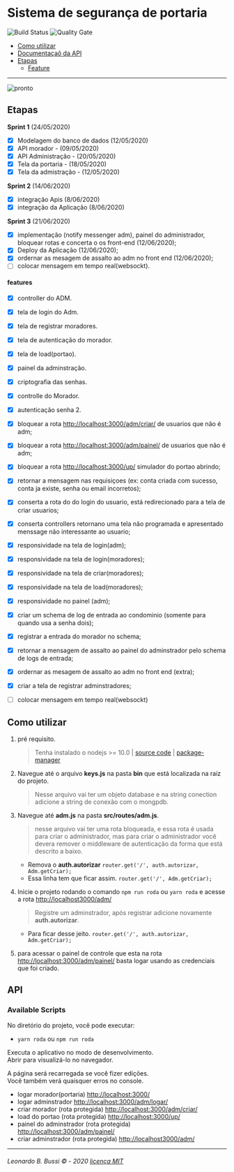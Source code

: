 # Sistema de segurança de portaria 

![Build Status](https://travis-ci.org/condessalovelace/mavenquickstart.svg?branch=master) ![Quality Gate](https://sonarcloud.io/api/project_badges/measure?project=br.com%3Amavenquickstart&metric=alert_status)
- [Como utilizar](#como-utilizar)
- [Documentaçaõ da API](#api)
- [Etapas](#etapas)
	- [Feature](#features)
------------------------------------------------------------



![pronto](https://user-images.githubusercontent.com/54999837/90171766-5c258c00-dd78-11ea-93d7-a6ff6494a601.png)


## **Etapas**

**Sprint 1** (24/05/2020)
* [x] Modelagem do banco de dados (12/05/2020)
* [x] API morador - (09/05/2020)
* [x] API Administração - (20/05/2020)
* [x] Tela da portaria - (18/05/2020)
* [x] Tela da admistração - (12/05/2020)

**Sprint 2** (14/06/2020)
* [x] integração Apis (8/06/2020)
* [x] integração da Aplicação (8/06/2020)

**Sprint 3** (21/06/2020)
* [x] implementação (notify messenger adm), painel do administrador, bloquear rotas e concerta o os front-end (12/06/2020);
* [x] Deploy da Aplicação (12/06/2020);
* [x] ordernar as mesagem de assalto ao adm no front end (12/06/2020);
* [ ] colocar mensagem em tempo real(websockt).

#### features

- [x] controller do ADM.
- [x] tela de login do Adm.
- [x] tela de registrar moradores.
- [x] tela de autenticação do morador.
- [x] tela de load(portao).
- [x] painel da adminstração.
- [x] criptografia das senhas.
- [x] controlle do Morador.
- [x] autenticação senha 2.
- [x] bloquear a rota [http://localhost:3000/adm/criar/](http://localhost:3000//adm/criar/) de usuarios que não é adm;
- [x] bloquear a rota [http://localhost:3000/adm/painel/](http://localhost:3000/adm/painel/) de usuarios que não é adm;
- [x] bloquear a rota [http://localhost:3000/up/](http://localhost:3000/up/) simulador do portao abrindo;
- [x] retornar a mensagem nas requisiçoes (ex: conta criada com sucesso, conta ja existe, senha ou email incorretos);
- [x] conserta a rota do do login do usuario, está redirecionado para a tela de criar usuarios;
- [x] conserta controllers retornano uma tela não programada e apresentado menssage não interessante ao usuario;
- [x] responsividade na tela de login(adm);
- [x] responsividade na tela de login(moradores);
- [x] responsividade na tela de criar(moradores);
- [x] responsividade na tela de load(moradores);
- [x] responsividade no painel (adm);
- [x] criar um schema de log de entrada ao condominio (somente para quando usa a senha dois);
- [x] registrar a entrada do morador no schema;
- [x] retornar a mensagem de assalto ao painel do adminstrador pelo schema de logs de entrada;
- [x] ordernar as mesagem de assalto ao adm no front end (extra);
- [x] criar a tela de registrar adminstradores;
- [ ] colocar mensagem em tempo real(websockt)


## Como utilizar
1. pré requisito.
	> Tenha instalado o nodejs >= 10.0 | [source code](https://nodejs.org/en/download/) | [package-manager](https://nodejs.org/en/download/package-manager/) 
	
1. Navegue até o arquivo **keys.js** na pasta **bin** que está localizada na raiz do projeto.
	> Nesse arquivo vai ter um objeto database e na string conection adicione a string de conexão com o mongpdb.

2. Navegue até **adm.js** na pasta  **src/routes/adm.js**.
	> nesse arquivo vai ter uma rota bloqueada, e essa rota é usada para criar o administrador, mas para criar o administrador você devera remover o middleware de autenticação da forma que está descrito a baixo.
		
	- Remova o **auth.autorizar** 
	`router.get('/', auth.autorizar, Adm.getCriar);`
	- Essa linha tem que ficar assim.
	`router.get('/', Adm.getCriar);`

3. Inicie o projeto rodando o comando `npm run roda` ou `yarn roda` e acesse a rota [http://localhost3000/adm/](http://localhost3000/adm/)
	> Registre um adminstrador, após registrar adicione novamente **auth.autorizar**.
	- Para ficar desse jeito.
	`router.get('/', auth.autorizar, Adm.getCriar);`

4. para acessar o painel de controle que esta na rota [http://localhost:3000/adm/painel/](http://localhost:3000/adm/painel/) basta logar usando as credenciais que foi criado. 


## **API**

### Available Scripts

No diretório do projeto, você pode executar:

* `yarn roda` ou `npm run roda`

Executa o aplicativo no modo de desenvolvimento.<br />
Abrir para visualizá-lo no navegador.

A página será recarregada se você fizer edições. <br />
Você também verá quaisquer erros no console.

* logar morador(portaria) [http://localhost:3000/](http://localhost:3000/)
* logar adminstrador [http://localhost:3000/adm/logar/](http://localhost:3000/funcionario/logar)
* criar morador (rota protegida) [http://localhost:3000/adm/criar/](http://localhost:3000/funcionario/criar)
* load do portao (rota protegida) [http://localhost:3000/up/](http://localhost:3000/up/)
* painel do adminstrador (rota protegida) [http://localhost:3000/adm/painel/](http://localhost:3000/adm/panel/)
* criar adminstrador (rota protegida) [http://localhost3000/adm/](http://localhost:3000/adm/)




------------------------------------------------------------------------------
###### Leonardo B. Bussi © - 2020 [licença MIT](https://raw.githubusercontent.com/leonardobussi/condsystem/master/LICENSE)
